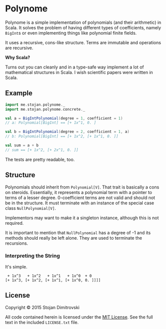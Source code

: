 Polynome
========

Polynome is a simple implementation of polynomials (and their arithmetic) in
Scala. It solves the problem of having different types of coefficients, namely
`BigInt`s or even implementing things like polynomial finite fields.

It uses a recursive, cons-like structure. Terms are immutable and operations
are recursive.

**Why Scala?**

Turns out you can cleanly and in a type-safe way implement a lot of mathematical
structures in Scala. I wish scientific papers were written in Scala.

## Example

```scala
import me.stojan.polynome._
import me.stojan.polynome.concrete._

val a = BigIntPolynomial(degree = 1, coefficient = 1)
// a: Polynomial[BigInt] == [+ 1x^1, 0. ]

val b = BigIntPolynomial(degree = 2, coefficient = 1, a)
// b: Polynomial[BigInt] == [+ 1x^2, [+ 1x^1, 0. ]]

val sum = a + b
// sum == [+ 1x^2, [+ 2x^1, 0. ]]
```

The tests are pretty readable, too.

## Structure

Polynomials should inherit from `Polynomial[V]`. That trait is basically a
cons on steroids. Essentially, it represents a polynomial term with a pointer
to terms of a lesser degree. 0-coefficient terms are not valid and should not be
in the structure. It must terminate with an instance of the special case class
`NullPolynomial[V]`.

Implementors may want to make it a singleton instance, although this is not
required.

It is important to mention that `NullPolynomial` has a degree of -1 and its
methods should really be left alone. They are used to terminate the recursions.

### Interpreting the String

It's simple.

```
 + 1x^3   + 1x^2   + 1x^1   + 1x^0  + 0
[+ 1x^3, [+ 1x^2, [+ 1x^1, [+ 1x^0, 0. ]]]]
```

## License

Copyright &copy; 2015 Stojan Dimitrovski

All code contained herein is licensed under the
[MIT License](http://opensource.org/licenses/MIT). See the full text in the
included `LICENSE.txt` file.
